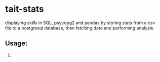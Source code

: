 # tait-stats
displaying skills in SQL, psycopg2 and pandas by storing stats from a csv file to a postgresql database, then fetching data and performing analysis.

## Usage:

1. 
